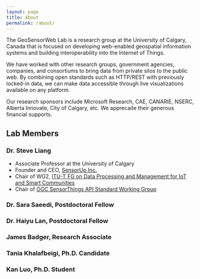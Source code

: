 ```yaml
---
layout: page
title: About
permalink: /about/
---
```


The GeoSensorWeb Lab is a research group at the University of Calgary, Canada that is focused on developing web-enabled geospatial information systems and building interoperability into the Internet of Things.

We have worked with other research groups, government agencies, companies, and consortiums to bring data from private silos to the public web. By combining open standards such as HTTP/REST with previously locked-in data, we can make data accessible through live visualizations available on any platform.

Our research sponsors include Microsoft Research, CAE, CANARIE, NSERC, Alberta Innovate, City of Calgary, etc. We apprecaite their generous financial supports.

## Lab Members

### Dr. Steve Liang

- Associate Professor at the University of Calgary
- Founder and CEO, [SensorUp Inc.](http://www.sensorup.com)
- Chair of WG2, [ITU-T FG on Data Processing and Management for IoT and Smart Communities](https://www.itu.int/en/ITU-T/focusgroups/dpm/Pages/default.aspx)
- Chair of [OGC SensorThings API Standard Working Group](http://www.opengeospatial.org/projects/groups/sweiotswg)

### Dr. Sara Saeedi, Postdoctoral Fellow
### Dr. Haiyu Lan, Postdoctoral Fellow
### James Badger, Research Associate
### Tania Khalafbeigi, Ph.D. Candidate
### Kan Luo, Ph.D. Student
